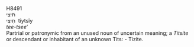 <body>
  <p>H8491<br>  תּיצי  <br> תִּּיצִּי  ‎  tı̂ytsı̂y  <br><i>tee-tsee‘ </i><br>Partrial or patronymic from an unused noun of uncertain meaning; a <i>Titsite</i> or descendant or inhabitant of an unknown Tits: - Tizite.<br></p>
 </body>